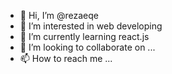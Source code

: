 - 👋 Hi, I’m @rezaeqe
- 👀 I’m interested in web developing
- 🌱 I’m currently learning react.js
- 💞️ I’m looking to collaborate on ...
- 📫 How to reach me ...
<!---
rezaeqe/rezaeqe is a ✨ special ✨ repository because its `README.md` (this file) appears on your GitHub profile.
You can click the Preview link to take a look at your changes.
--->
